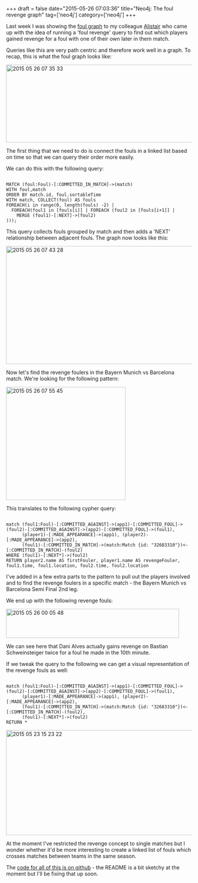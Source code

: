 +++
draft = false
date="2015-05-26 07:03:36"
title="Neo4j: The foul revenge graph"
tag=['neo4j']
category=['neo4j']
+++

<p>Last week I was showing the <a href="http://www.markhneedham.com/blog/2015/05/16/neo4j-bbc-football-live-text-fouls-graph/">foul graph</a> to my colleague <a href="http://www.apcjones.com/">Alistair</a> who came up with the idea of running a 'foul revenge' query to find out which players gained revenge for a foul with one of their own later in them match.

</p>


<p>
Queries like this are very path centric and therefore work well in a graph. To recap, this is what the foul graph looks like:
</p>


<div>

<img src="{{<siteurl>}}/uploads/2015/05/2015-05-26_07-35-33.png" alt="2015 05 26 07 35 33" title="2015-05-26_07-35-33.png" border="0" width="598" height="211" />

</div>

<p>
The first thing that we need to do is connect the fouls in a linked list based on time so that we can query their order more easily.
</p>


<p>
We can do this with the following query:
</p>



~~~cypher

MATCH (foul:Foul)-[:COMMITTED_IN_MATCH]->(match)
WITH foul,match
ORDER BY match.id, foul.sortableTime
WITH match, COLLECT(foul) AS fouls
FOREACH(i in range(0, length(fouls) -2) |
  FOREACH(foul1 in [fouls[i]] | FOREACH (foul2 in [fouls[i+1]] |
    MERGE (foul1)-[:NEXT]->(foul2)
)));
~~~

<p>
This query collects fouls grouped by match and then adds a 'NEXT' relationship between adjacent fouls. The graph now looks like this:
</p>


<div>

<img src="{{<siteurl>}}/uploads/2015/05/2015-05-26_07-43-28.png" alt="2015 05 26 07 43 28" title="2015-05-26_07-43-28.png" border="0" width="598" height="320" />

</div>

<p>
Now let's find the revenge foulers in the Bayern Munich vs Barcelona match. We're looking for the following pattern:
</p>


<div>

<img src="{{<siteurl>}}/uploads/2015/05/2015-05-26_07-55-45.png" alt="2015 05 26 07 55 45" title="2015-05-26_07-55-45.png" border="0" width="324" height="307" />

</div>

<p>
This translates to the following cypher query:
</p>



~~~cypher

match (foul1:Foul)-[:COMMITTED_AGAINST]->(app1)-[:COMMITTED_FOUL]->(foul2)-[:COMMITTED_AGAINST]->(app2)-[:COMMITTED_FOUL]->(foul1),
      (player1)-[:MADE_APPEARANCE]->(app1), (player2)-[:MADE_APPEARANCE]->(app2),
      (foul1)-[:COMMITTED_IN_MATCH]->(match:Match {id: "32683310"})<-[:COMMITTED_IN_MATCH]-(foul2)
WHERE (foul1)-[:NEXT*]->(foul2)
RETURN player2.name AS firstFouler, player1.name AS revengeFouler, foul1.time, foul1.location, foul2.time, foul2.location
~~~

<p>
I've added in a few extra parts to the pattern to pull out the players involved and to find the revenge foulers in a specific match - the Bayern Munich vs Barcelona Semi Final 2nd leg.
</p>


<p>
We end up with the following revenge fouls:
</p>


<div>
<img src="{{<siteurl>}}/uploads/2015/05/2015-05-26_00-05-48.png" alt="2015 05 26 00 05 48" title="2015-05-26_00-05-48.png" border="0" width="469" height="79" /></div>

<p>
We can see here that Dani Alves actually gains revenge on Bastian Schweinsteiger twice for a foul he made in the 10th minute.
</p>


<p>If we tweak the query to the following we can get a visual representation of the revenge fouls as well:
</p>



~~~cypher

match (foul1:Foul)-[:COMMITTED_AGAINST]->(app1)-[:COMMITTED_FOUL]->(foul2)-[:COMMITTED_AGAINST]->(app2)-[:COMMITTED_FOUL]->(foul1),
      (player1)-[:MADE_APPEARANCE]->(app1), (player2)-[:MADE_APPEARANCE]->(app2),
      (foul1)-[:COMMITTED_IN_MATCH]->(match:Match {id: "32683310"})<-[:COMMITTED_IN_MATCH]-(foul2),
      (foul1)-[:NEXT*]->(foul2)
RETURN *
~~~

<div>

<img src="{{<siteurl>}}/uploads/2015/05/2015-05-23_15-23-22.png" alt="2015 05 23 15 23 22" title="2015-05-23_15-23-22.png" border="0" width="599" height="285" />

</div>

<p>
At the moment I've restricted the revenge concept to single matches but I wonder whether it'd be more interesting to create a linked list of fouls which crosses matches between teams in the same season.
</p>


<p>The <a href="https://github.com/mneedham/neo4j-bbc">code for all of this is on github</a> - the README is a bit sketchy at the moment but I'll be fixing that up soon.
</p>

